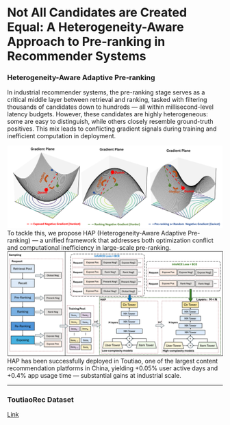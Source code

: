 # Not All Candidates are Created Equal: A Heterogeneity-Aware Approach to Pre-ranking in Recommender Systems

### Heterogeneity-Aware Adaptive Pre-ranking 
In industrial recommender systems, the pre-ranking stage serves as a critical middle layer between retrieval and ranking, tasked with filtering thousands of candidates down to hundreds — all within millisecond-level latency budgets. However, these candidates are highly heterogeneous: some are easy to distinguish, while others closely resemble ground-truth positives. This mix leads to conflicting gradient signals during training and inefficient computation in deployment.
<div align="center">
<img src="imgs/grad_confict.png" alt="System Architecture" width="600"/>
</div>
To tackle this, we propose HAP (Heterogeneity-Aware Adaptive Pre-ranking) — a unified framework that addresses both optimization conflict and computational inefficiency in large-scale pre-ranking.
<div align="center">
<img src="imgs/HAP.png" alt="System Architecture" width="600"/>
</div>
HAP has been successfully deployed in Toutiao, one of the largest content recommendation platforms in China, yielding +0.05% user active days and +0.4% app usage time — substantial gains at industrial scale.

---

### ToutiaoRec Dataset

[Link](https://github.com/Toutiao-Rec/ToutiaoRec)

